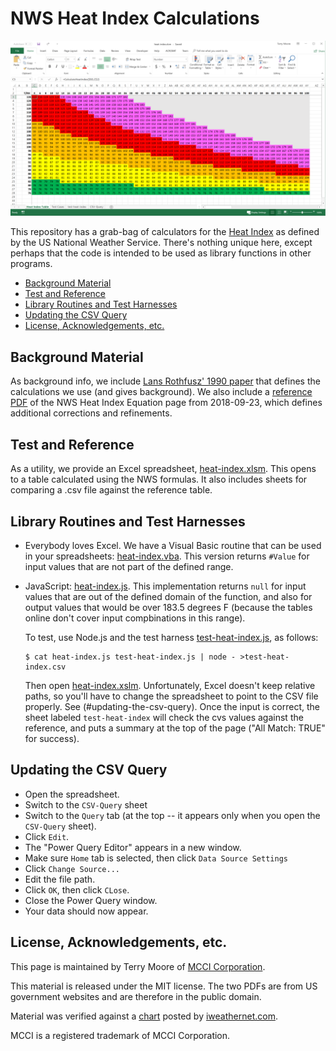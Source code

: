 # NWS Heat Index Calculations

![Heat-Image Chart](assets/excel-heat-image-chart.png)

This repository has a grab-bag of calculators for the [Heat Index](https://www.weather.gov/safety/heat-index) as defined by the US National Weather Service. There's nothing unique here, except perhaps that the code is intended to be used as library functions in other programs.

<!-- TOC depthFrom:2 updateOnSave:true -->

- [Background Material](#background-material)
- [Test and Reference](#test-and-reference)
- [Library Routines and Test Harnesses](#library-routines-and-test-harnesses)
- [Updating the CSV Query](#updating-the-csv-query)
- [License, Acknowledgements, etc.](#license-acknowledgements-etc)

<!-- /TOC -->

## Background Material

As background info, we include [Lans Rothfusz' 1990 paper](ta_htindx.pdf) that defines the calculations we use (and gives background). We also include a [reference PDF](NWS-Heat-Index-Equation-20180923.pdf) of the NWS Heat Index Equation page from 2018-09-23, which defines additional corrections and refinements.

## Test and Reference

As a utility, we provide an Excel spreadsheet, [heat-index.xlsm](heat-index.xlsm). This opens to a table calculated using the NWS formulas. It also includes sheets for comparing a .csv file against the reference table.

## Library Routines and Test Harnesses

- Everybody loves Excel. We have a Visual Basic routine that can be used in your spreadsheets: [heat-index.vba](heat-index.vba). This version returns `#Value` for input values that are not part of the defined range.

- JavaScript: [heat-index.js](heat-index.js). This implementation returns `null` for input values that are out of the defined domain of the function, and also for output values that would be over 183.5 degrees F (because the tables online don't cover input compbinations in this range).

  To test, use Node.js and the test harness [test-heat-index.js](test-heat-index.js), as follows:

    ```console
    $ cat heat-index.js test-heat-index.js | node - >test-heat-index.csv
    ```

   Then open [heat-index.xslm](heat-index.xslm). Unfortunately, Excel doesn't keep relative paths, so you'll have to change the spreadsheet to point to the CSV file properly. See (#updating-the-csv-query). Once the input is correct, the sheet labeled `test-heat-index` will check the cvs values against the reference, and puts a summary at the top of the page ("All Match: TRUE" for success).

## Updating the CSV Query

- Open the spreadsheet.
- Switch to the `CSV-Query` sheet
- Switch to the `Query` tab (at the top -- it appears only when you open the `CSV-Query` sheet).
- Click `Edit`.
- The "Power Query Editor" appears in a new window.
- Make sure `Home` tab is selected, then click `Data Source Settings`
- Click `Change Source...`
- Edit the file path.
- Click `OK`, then click `CLose`.
- Close the Power Query window.
- Your data should now appear.

## License, Acknowledgements, etc.

This page is maintained by Terry Moore of [MCCI Corporation](http://www.mcci.com).

This material is released under the MIT license. The two PDFs are from US government websites and are therefore in the public domain.

Material was verified against a [chart](https://www.iweathernet.com/wxnetcms/wp-content/uploads/2015/07/heat-index-chart-relative-humidity-2.png) posted by [iweathernet.com](https://www.iweathernet.com).

MCCI is a registered trademark of MCCI Corporation.
